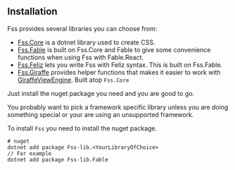 ## Installation

Fss provides several libraries you can choose from:
- [Fss.Core](LINK) is a dotnet library used to create CSS.
- [Fss.Fable](LINK) is built on Fss.Core and Fable to give some convenience functions when using Fss with Fable.React.
- [Fss.Feliz](LINK) lets you write Fss with Feliz syntax. This is built on Fss.Fable.
- [Fss.Giraffe](LINK)  provides helper functions that makes it easier to work with [GiraffeViewEngine](LINK). Built atop `Fss.Core`

Just install the nuget package you need and you are good to go.

You probably want to pick a framework specific library unless you are doing something special or your are using an unsupported framework.

To install `Fss` you need to install the nuget package.
```
# nuget
dotnet add package Fss-lib.<YourLibraryOfChoice>
// For example
dotnet add package Fss-lib.Fable
```